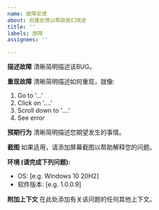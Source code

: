 ```yaml
---
name: 故障反馈
about: 创建反馈以帮助我们改进
title: ''
labels: 故障
assignees: ''

---
```


**描述故障**
清晰简明描述该BUG。

**重现故障**
清晰简明描述如何重现，就像:
1. Go to '...'
2. Click on '....'
3. Scroll down to '....'
4. See error

**预期行为**
清晰简明描述您期望发生的事情。

**截图**
如果适用，请添加屏幕截图以帮助解释您的问题。

**环境 (请完成下列问题):**
 - OS: [e.g. Windows 10 20H2]
 - 软件版本: [e.g. 1.0.0.9]

**附加上下文**
在此处添加有关该问题的任何其他上下文。

